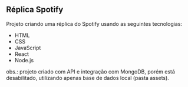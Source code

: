 ## Réplica Spotify
Projeto criando uma réplica do Spotify usando as seguintes tecnologias:
- HTML
- CSS
- JavaScript
- React
- Node.js

obs.: projeto criado com API e integração com MongoDB, porém está desabilitado, utilizando apenas base de dados local (pasta assets).
